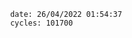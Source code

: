 

                date: 26/04/2022 01:54:37
                cycles: 101700

                         